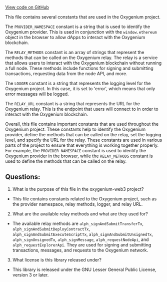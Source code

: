 [View code on GitHub](https://github.com/oxygenium-network/oxygenium-web3/packages/walletconnect/src/constants.ts)

This file contains several constants that are used in the Oxygenium project. 

The `PROVIDER_NAMESPACE` constant is a string that is used to identify the Oxygenium provider. This is used in conjunction with the `window.ethereum` object in the browser to allow dApps to interact with the Oxygenium blockchain.

The `RELAY_METHODS` constant is an array of strings that represent the methods that can be called on the Oxygenium relay. The relay is a service that allows users to interact with the Oxygenium blockchain without running a full node. These methods include functions for signing and submitting transactions, requesting data from the node API, and more.

The `LOGGER` constant is a string that represents the logging level for the Oxygenium project. In this case, it is set to 'error', which means that only error messages will be logged.

The `RELAY_URL` constant is a string that represents the URL for the Oxygenium relay. This is the endpoint that users will connect to in order to interact with the Oxygenium blockchain.

Overall, this file contains important constants that are used throughout the Oxygenium project. These constants help to identify the Oxygenium provider, define the methods that can be called on the relay, set the logging level, and specify the URL for the relay. These constants are used in various parts of the project to ensure that everything is working together properly. For example, the `PROVIDER_NAMESPACE` constant is used to identify the Oxygenium provider in the browser, while the `RELAY_METHODS` constant is used to define the methods that can be called on the relay.
## Questions: 
 1. What is the purpose of this file in the oxygenium-web3 project?
- This file contains constants related to the Oxygenium project, such as the provider namespace, relay methods, logger, and relay URL.

2. What are the available relay methods and what are they used for?
- The available relay methods are `alph_signAndSubmitTransferTx`, `alph_signAndSubmitDeployContractTx`, `alph_signAndSubmitExecuteScriptTx`, `alph_signAndSubmitUnsignedTx`, `alph_signUnsignedTx`, `alph_signMessage`, `alph_requestNodeApi`, and `alph_requestExplorerApi`. They are used for signing and submitting transactions, messages, and requests to the Oxygenium network.

3. What license is this library released under?
- This library is released under the GNU Lesser General Public License, version 3 or later.